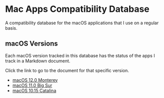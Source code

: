 # Mac Apps Compatibility Database

A compatibility database for the macOS applications that I use on a regular basis.

## macOS Versions

Each macOS version tracked in this database has the status of the apps I track in a Markdown document.

Click the link to go to the document for that specific version.

- [macOS 12.0 Monterey](monterey.md)
- [macOS 11.0 Big Sur](big-sur.md)
- [macOS 10.15 Catalina](catalina.md)